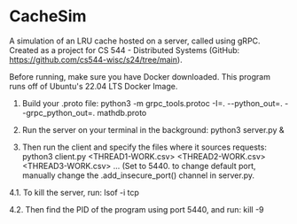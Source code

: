 # CacheSim
A simulation of an LRU cache hosted on a server, called using gRPC.
Created as a project for CS 544 - Distributed Systems (GitHub: https://github.com/cs544-wisc/s24/tree/main). 

Before running, make sure you have Docker downloaded. This program runs off of Ubuntu's 22.04 LTS Docker Image.

1. Build your .proto file:
python3 -m grpc_tools.protoc -I=. --python_out=. --grpc_python_out=. mathdb.proto

2. Run the server on your terminal in the background:
python3 server.py &

3. Then run the client and specify the files where it sources requests:
python3 client.py <PORT> <THREAD1-WORK.csv> <THREAD2-WORK.csv> <THREAD3-WORK.csv> ...  (Set <PORT> to 5440. to change default port, manually change the .add_insecure_port() channel in server.py.

4.1. To kill the server, run:
lsof -i tcp

4.2. Then find the PID of the program using port 5440, and run:
kill -9 <PID>
